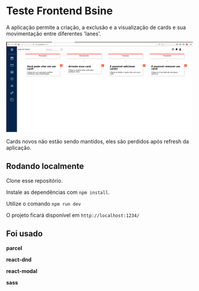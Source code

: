 # Teste Frontend Bsine

A aplicação permite a criação, a exclusão e a visualização de cards e sua movimentação entre diferentes 'lanes'.

![Geral](./images/2020-09-14-15-36-44.png)

Cards novos não estão sendo mantidos, eles são perdidos após refresh da aplicação.

## Rodando localmente

Clone esse repositório.

Instale as dependências com `npm install`.

Utilize o comando `npm run dev`

O projeto ficará disponível em `http://localhost:1234/`

## Foi usado

**parcel**

**react-dnd**

**react-modal**

**sass**
